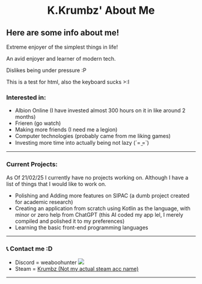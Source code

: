 <h1 align="center"> K.Krumbz' About Me </h1>
<h2> Here are some info about me! </h2>

<p>Extreme enjoyer of the simplest things in life!</p>

<p>An avid enjoyer and learner of modern tech.</p>

<p>Dislikes being under pressure :P </p>

<p>This is a test for html, also the keyboard sucks >:I </p>



### **Interested in:**
- Albion Online (I have invested almost 300 hours on it in like around 2 months)
- Frieren (go watch)
- Making more friends (I need me a legion)
- Computer technologies (probably came from me liking games)
- Investing more time into actually being not lazy (´=  ̫=`)
---

### **Current Projects:**

<p>As Of 21/02/25 I currently have no projects working on. Although I have a list of things that I would like to work on.</p>

- Polishing and Adding more features on SIPAC (a dumb project created for academic research)
- Creating an application from scratch using Kotlin as the language, with minor or zero help from ChatGPT (this AI coded my app lel, I merely compiled and polished it to my preferences)
- Learning the basic front-end programming languages
---

### 📞 **Contact me :D**
- Discord = weaboohunter <img src="https://www.google.com/url?sa=i&url=https%3A%2F%2Fbrandlogos.net%2Fdiscord-logo-icon-vector-94369.html&psig=AOvVaw1yrt9avTqu5G7Dh8oEMRaQ&ust=1740123056708000&source=images&cd=vfe&opi=89978449&ved=0CBQQjRxqFwoTCKCAxtqn04sDFQAAAAAdAAAAABBD" style="display:inline-block">
- Steam = [Krumbz (Not my actual steam acc name)](https://steamcommunity.com/id/XDT3RM1N4T0RDX)
---
